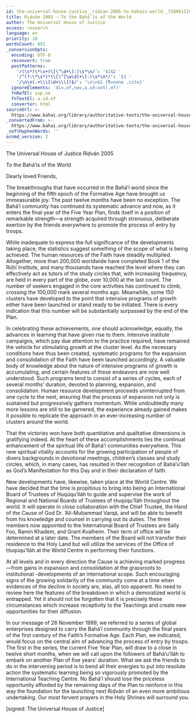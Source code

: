 ```yaml
---
id: the-universal-house-justice__ridvan-2005-to-bahais-world__718961119__en
title: Riḍván 2005 – To the Bahá’ís of the World
author: The Universal House of Justice
access: research
language: en
priority: 10
wordsCount: 891
_conversionOpts:
  encoding: UTF-8
  reconvert: true
  postPatterns:
    '/(\s*)\*\s+(\[\^\d+\]:)\s*\n/': '$1$2 '
    '/^(?:\*\s*)*(\[\^[\w\d]+\]:)\s*\n*/': '$1 '
    '/\n\n(.+\\\[\d+\\\])$/': '\n\n$1 {¶=none .cite}'
  ignoreElements: 'div.of,nav,a.sd:not(.ef)'
  fnRefEl: sup.ve
  fnTextEl: a.sd.ef
  converter: html
sourceUrl: >-
  https://www.bahai.org/library/authoritative-texts/the-universal-house-of-justice/messages/20050421_001/20050421_001.xhtml
_convertedFrom: >-
  https://www.bahai.org/library/authoritative-texts/the-universal-house-of-justice/messages/20050421_001/20050421_001.xhtml
_softHyphenWords: ''
ocnmd_version: 2
---
```

The Universal House of Justice
Riḍván 2005

To the Bahá’ís of the World

Dearly loved Friends,

The breakthroughs that have occurred in the Bahá’í world since the beginning of the fifth epoch of the Formative Age have brought us immeasurable joy. The past twelve months have been no exception. The Bahá’í community has continued its systematic advance and now, as it enters the final year of the Five Year Plan, finds itself in a position of remarkable strength—a strength acquired through strenuous, deliberate exertion by the friends everywhere to promote the process of entry by troops.

While inadequate to express the full significance of the developments taking place, the statistics suggest something of the scope of what is being achieved. The human resources of the Faith have steadily multiplied. Altogether, more than 200,000 worldwide have completed Book 1 of the Rúḥí Institute, and many thousands have reached the level where they can effectively act as tutors of the study circles that, with increasing frequency, are held in every part of the globe, over 10,000 at the last count. The number of seekers engaged in the core activities has continued to climb, crossing the 100,000 mark several months ago. Meanwhile, some 150 clusters have developed to the point that intensive programs of growth either have been launched or stand ready to be initiated. There is every indication that this number will be substantially surpassed by the end of the Plan.

In celebrating these achievements, one should acknowledge, equally, the advances in learning that have given rise to them. Intensive institute campaigns, which pay due attention to the practice required, have remained the vehicle for stimulating growth at the cluster level. As the necessary conditions have thus been created, systematic programs for the expansion and consolidation of the Faith have been launched accordingly. A valuable body of knowledge about the nature of intensive programs of growth is accumulating, and certain features of these endeavors are now well understood. Such programs tend to consist of a series of cycles, each of several months’ duration, devoted to planning, expansion, and consolidation. Human resource development proceeds uninterrupted from one cycle to the next, ensuring that the process of expansion not only is sustained but progressively gathers momentum. While undoubtedly many more lessons are still to be garnered, the experience already gained makes it possible to replicate the approach in an ever-increasing number of clusters around the world.

That the victories won have both quantitative and qualitative dimensions is gratifying indeed. At the heart of these accomplishments lies the continual enhancement of the spiritual life of Bahá’í communities everywhere. This new spiritual vitality accounts for the growing participation of people of divers backgrounds in devotional meetings, children’s classes and study circles, which, in many cases, has resulted in their recognition of Bahá’u’lláh as God’s Manifestation for this Day and in their declaration of faith.

New developments have, likewise, taken place at the World Centre. We have decided that the time is propitious to bring into being an International Board of Trustees of Ḥuqúqu’lláh to guide and supervise the work of Regional and National Boards of Trustees of Ḥuqúqu’lláh throughout the world. It will operate in close collaboration with the Chief Trustee, the Hand of the Cause of God Dr. ‘Alí-Muḥammad Varqá, and will be able to benefit from his knowledge and counsel in carrying out its duties. The three members now appointed to the International Board of Trustees are Sally Foo, Ramin Khadem, and Grant Kvalheim. Their term of office will be determined at a later date. The members of the Board will not transfer their residence to the Holy Land but will utilize the services of the Office of Ḥuqúqu’lláh at the World Centre in performing their functions.

At all levels and in every direction the Cause is achieving marked progress—from gains in expansion and consolidation at the grassroots to institutional -developments of an international scope. Such encouraging signs of the growing solidarity of the community come at a time when evidences of the decline in society are, alas, all too apparent. No need to review here the features of the breakdown in which a demoralized world is entrapped. Yet it should not be forgotten that it is precisely these circumstances which increase receptivity to the Teachings and create new opportunities for their diffusion.

In our message of 26 November 1999, we referred to a series of global enterprises designed to carry the Bahá’í community through the final years of the first century of the Faith’s Formative Age. Each Plan, we indicated, would focus on the central aim of advancing the process of entry by troops. The first in the series, the current Five Year Plan, will draw to a close in twelve short months, when we will call upon the followers of Bahá’u’lláh to embark on another Plan of five years’ duration. What we ask the friends to do in the intervening period is to bend all their energies to put into resolute action the systematic learning being so vigorously promoted by the International Teaching Centre. No Bahá’í should lose the priceless opportunity afforded by the remaining days of the Plan to reinforce in this way the foundation for the launching next Riḍván of an even more ambitious undertaking. Our most fervent prayers in the Holy Shrines will surround you.

\[signed: The Universal House of Justice\]
